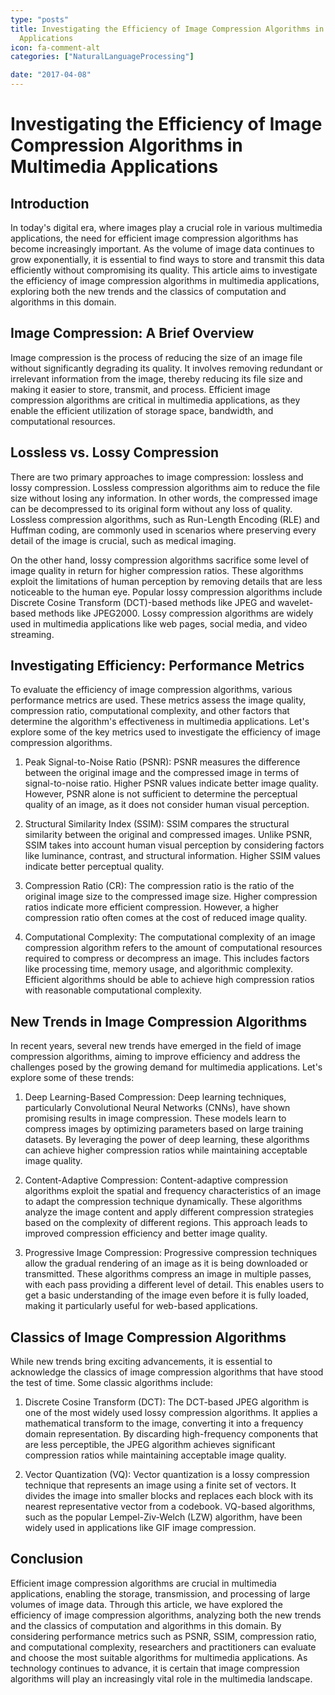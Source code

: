 ```yaml
---
type: "posts"
title: Investigating the Efficiency of Image Compression Algorithms in Multimedia
  Applications
icon: fa-comment-alt
categories: ["NaturalLanguageProcessing"]

date: "2017-04-08"
---
```




# Investigating the Efficiency of Image Compression Algorithms in Multimedia Applications

## Introduction

In today's digital era, where images play a crucial role in various multimedia applications, the need for efficient image compression algorithms has become increasingly important. As the volume of image data continues to grow exponentially, it is essential to find ways to store and transmit this data efficiently without compromising its quality. This article aims to investigate the efficiency of image compression algorithms in multimedia applications, exploring both the new trends and the classics of computation and algorithms in this domain.

## Image Compression: A Brief Overview

Image compression is the process of reducing the size of an image file without significantly degrading its quality. It involves removing redundant or irrelevant information from the image, thereby reducing its file size and making it easier to store, transmit, and process. Efficient image compression algorithms are critical in multimedia applications, as they enable the efficient utilization of storage space, bandwidth, and computational resources.

## Lossless vs. Lossy Compression

There are two primary approaches to image compression: lossless and lossy compression. Lossless compression algorithms aim to reduce the file size without losing any information. In other words, the compressed image can be decompressed to its original form without any loss of quality. Lossless compression algorithms, such as Run-Length Encoding (RLE) and Huffman coding, are commonly used in scenarios where preserving every detail of the image is crucial, such as medical imaging.

On the other hand, lossy compression algorithms sacrifice some level of image quality in return for higher compression ratios. These algorithms exploit the limitations of human perception by removing details that are less noticeable to the human eye. Popular lossy compression algorithms include Discrete Cosine Transform (DCT)-based methods like JPEG and wavelet-based methods like JPEG2000. Lossy compression algorithms are widely used in multimedia applications like web pages, social media, and video streaming.

## Investigating Efficiency: Performance Metrics

To evaluate the efficiency of image compression algorithms, various performance metrics are used. These metrics assess the image quality, compression ratio, computational complexity, and other factors that determine the algorithm's effectiveness in multimedia applications. Let's explore some of the key metrics used to investigate the efficiency of image compression algorithms.

1. Peak Signal-to-Noise Ratio (PSNR): PSNR measures the difference between the original image and the compressed image in terms of signal-to-noise ratio. Higher PSNR values indicate better image quality. However, PSNR alone is not sufficient to determine the perceptual quality of an image, as it does not consider human visual perception.

2. Structural Similarity Index (SSIM): SSIM compares the structural similarity between the original and compressed images. Unlike PSNR, SSIM takes into account human visual perception by considering factors like luminance, contrast, and structural information. Higher SSIM values indicate better perceptual quality.

3. Compression Ratio (CR): The compression ratio is the ratio of the original image size to the compressed image size. Higher compression ratios indicate more efficient compression. However, a higher compression ratio often comes at the cost of reduced image quality.

4. Computational Complexity: The computational complexity of an image compression algorithm refers to the amount of computational resources required to compress or decompress an image. This includes factors like processing time, memory usage, and algorithmic complexity. Efficient algorithms should be able to achieve high compression ratios with reasonable computational complexity.

## New Trends in Image Compression Algorithms

In recent years, several new trends have emerged in the field of image compression algorithms, aiming to improve efficiency and address the challenges posed by the growing demand for multimedia applications. Let's explore some of these trends:

1. Deep Learning-Based Compression: Deep learning techniques, particularly Convolutional Neural Networks (CNNs), have shown promising results in image compression. These models learn to compress images by optimizing parameters based on large training datasets. By leveraging the power of deep learning, these algorithms can achieve higher compression ratios while maintaining acceptable image quality.

2. Content-Adaptive Compression: Content-adaptive compression algorithms exploit the spatial and frequency characteristics of an image to adapt the compression technique dynamically. These algorithms analyze the image content and apply different compression strategies based on the complexity of different regions. This approach leads to improved compression efficiency and better image quality.

3. Progressive Image Compression: Progressive compression techniques allow the gradual rendering of an image as it is being downloaded or transmitted. These algorithms compress an image in multiple passes, with each pass providing a different level of detail. This enables users to get a basic understanding of the image even before it is fully loaded, making it particularly useful for web-based applications.

## Classics of Image Compression Algorithms

While new trends bring exciting advancements, it is essential to acknowledge the classics of image compression algorithms that have stood the test of time. Some classic algorithms include:

1. Discrete Cosine Transform (DCT): The DCT-based JPEG algorithm is one of the most widely used lossy compression algorithms. It applies a mathematical transform to the image, converting it into a frequency domain representation. By discarding high-frequency components that are less perceptible, the JPEG algorithm achieves significant compression ratios while maintaining acceptable image quality.

2. Vector Quantization (VQ): Vector quantization is a lossy compression technique that represents an image using a finite set of vectors. It divides the image into smaller blocks and replaces each block with its nearest representative vector from a codebook. VQ-based algorithms, such as the popular Lempel-Ziv-Welch (LZW) algorithm, have been widely used in applications like GIF image compression.

## Conclusion

Efficient image compression algorithms are crucial in multimedia applications, enabling the storage, transmission, and processing of large volumes of image data. Through this article, we have explored the efficiency of image compression algorithms, analyzing both the new trends and the classics of computation and algorithms in this domain. By considering performance metrics such as PSNR, SSIM, compression ratio, and computational complexity, researchers and practitioners can evaluate and choose the most suitable algorithms for multimedia applications. As technology continues to advance, it is certain that image compression algorithms will play an increasingly vital role in the multimedia landscape.